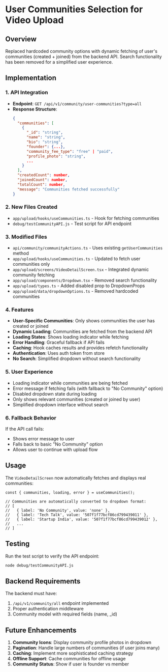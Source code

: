 # User Communities Selection for Video Upload

## Overview
Replaced hardcoded community options with dynamic fetching of user's communities (created + joined) from the backend API. Search functionality has been removed for a simplified user experience.

## Implementation

### 1. API Integration
- **Endpoint**: `GET /api/v1/community/user-communities?type=all`
- **Response Structure**:
  ```json
  {
    "communities": [
      {
        "_id": "string",
        "name": "string",
        "bio": "string",
        "founder": {...},
        "community_fee_type": "free" | "paid",
        "profile_photo": "string",
        ...
      }
    ],
    "createdCount": number,
    "joinedCount": number,
    "totalCount": number,
    "message": "Communities fetched successfully"
  }
  ```

### 2. New Files Created
- `app/upload/hooks/useCommunities.ts` - Hook for fetching communities
- `debug/testCommunityAPI.js` - Test script for API endpoint

### 3. Modified Files
- `api/community/communityActions.ts` - Uses existing `getUserCommunities` method
- `app/upload/hooks/useCommunities.ts` - Updated to fetch user communities only
- `app/upload/screens/VideoDetailScreen.tsx` - Integrated dynamic community fetching
- `app/upload/components/Dropdown.tsx` - Removed search functionality
- `app/upload/types.ts` - Added disabled prop to DropdownProps
- `app/upload/data/dropdownOptions.ts` - Removed hardcoded communities

### 4. Features
- **User-Specific Communities**: Only shows communities the user has created or joined
- **Dynamic Loading**: Communities are fetched from the backend API
- **Loading States**: Shows loading indicator while fetching
- **Error Handling**: Graceful fallback if API fails
- **Caching**: Hook caches results and provides refetch functionality
- **Authentication**: Uses auth token from store
- **No Search**: Simplified dropdown without search functionality

### 5. User Experience
- Loading indicator while communities are being fetched
- Error message if fetching fails (with fallback to "No Community" option)
- Disabled dropdown state during loading
- Only shows relevant communities (created or joined by user)
- Simplified dropdown interface without search

### 6. Fallback Behavior
If the API call fails:
- Shows error message to user
- Falls back to basic "No Community" option
- Allows user to continue with upload flow

## Usage

The `VideoDetailScreen` now automatically fetches and displays real communities:

```tsx
const { communities, loading, error } = useCommunities();

// Communities are automatically converted to dropdown format:
// [
//   { label: 'No Community', value: 'none' },
//   { label: 'Tech Talk', value: '507f1f77bcf86cd799439011' },
//   { label: 'Startup India', value: '507f1f77bcf86cd799439012' },
//   ...
// ]
```

## Testing

Run the test script to verify the API endpoint:
```bash
node debug/testCommunityAPI.js
```

## Backend Requirements

The backend must have:
1. `/api/v1/community/all` endpoint implemented
2. Proper authentication middleware
3. Community model with required fields (name, _id)

## Future Enhancements

1. **Community Icons**: Display community profile photos in dropdown
2. **Pagination**: Handle large numbers of communities (if user joins many)
3. **Caching**: Implement more sophisticated caching strategy
4. **Offline Support**: Cache communities for offline usage
5. **Community Status**: Show if user is founder vs member